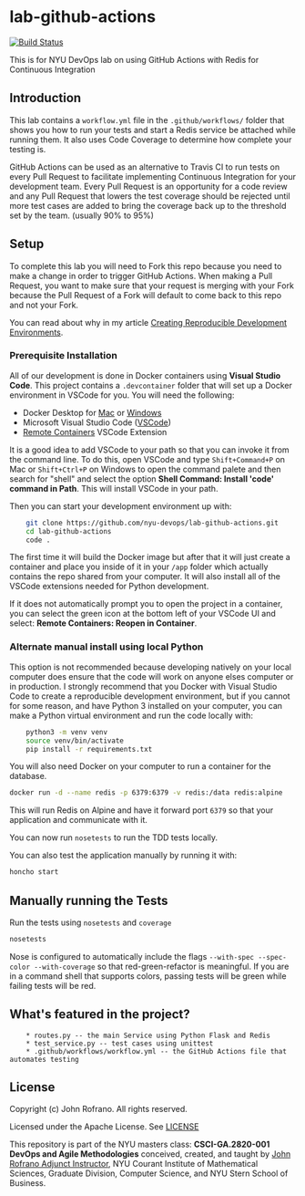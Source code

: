 # lab-github-actions

[![Build Status](https://github.com/Akshama/lab-github-actions/actions/workflows/workflow.yml/badge.svg)](https://github.com/Akshama/lab-github-actions/actions)

This is for NYU DevOps lab on using GitHub Actions with Redis for Continuous Integration

## Introduction

This lab contains a `workflow.yml` file in the `.github/workflows/` folder that shows you how to run your tests and start a Redis service be attached while running them. It also uses Code Coverage to determine how complete your testing is.

GitHub Actions can be used as an alternative to Travis CI to run tests on every Pull Request to facilitate implementing Continuous Integration for your development team. Every Pull Request is an opportunity for a code review and any Pull Request that lowers the test coverage should be rejected until more test cases are added to bring the coverage back up to the threshold set by the team. (usually 90% to 95%)

## Setup

To complete this lab you will need to Fork this repo because you need to make a change in order to trigger GitHub Actions. When making a Pull Request, you want to make sure that your request is merging with your Fork because the Pull Request of a Fork will default to come back to this repo and not your Fork.

You can read about why in my article [Creating Reproducible Development Environments](https://medium.com/nerd-for-tech/creating-reproducible-development-environments-fac8d6471f35).

### Prerequisite Installation

All of our development is done in Docker containers using **Visual Studio Code**. This project contains a `.devcontainer` folder that will set up a Docker environment in VSCode for you. You will need the following:

- Docker Desktop for [Mac](https://docs.docker.com/docker-for-mac/install/) or [Windows](https://docs.docker.com/docker-for-windows/install/)
- Microsoft Visual Studio Code ([VSCode](https://code.visualstudio.com/download))
- [Remote Containers](https://marketplace.visualstudio.com/items?itemName=ms-vscode-remote.remote-containers) VSCode Extension

It is a good idea to add VSCode to your path so that you can invoke it from the command line. To do this, open VSCode and type `Shift+Command+P` on Mac or `Shift+Ctrl+P` on Windows to open the command palete and then search for "shell" and select the option **Shell Command: Install 'code' command in Path**. This will install VSCode in your path.

Then you can start your development environment up with:

```bash
    git clone https://github.com/nyu-devops/lab-github-actions.git
    cd lab-github-actions
    code .
```

The first time it will build the Docker image but after that it will just create a container and place you inside of it in your `/app` folder which actually contains the repo shared from your computer. It will also install all of the VSCode extensions needed for Python development.

If it does not automatically prompt you to open the project in a container, you can select the green icon at the bottom left of your VSCode UI and select: **Remote Containers: Reopen in Container**.

### Alternate manual install using local Python

This option is not recommended because developing natively on your local computer does ensure that the code will work on anyone elses computer or in production.  I strongly recommend that you Docker with Visual Studio Code to create a reproducible development environment, but if you cannot for some reason, and have Python 3 installed on your computer, you can make a Python virtual environment and run the code locally with:

```bash
    python3 -m venv venv
    source venv/bin/activate
    pip install -r requirements.txt
```

You will also need Docker on your computer to run a container for the database.

```bash
docker run -d --name redis -p 6379:6379 -v redis:/data redis:alpine
```

This will run Redis on Alpine and have it forward port `6379` so that your application and communicate with it.

You can now run `nosetests` to run the TDD tests locally.

You can also test the application manually by running it with:

```bash
honcho start
```

## Manually running the Tests

Run the tests using `nosetests` and `coverage`

```bash
nosetests
```

Nose is configured to automatically include the flags `--with-spec --spec-color --with-coverage` so that red-green-refactor is meaningful. If you are in a command shell that supports colors, passing tests will be green while failing tests will be red.

## What's featured in the project?

```text
    * routes.py -- the main Service using Python Flask and Redis
    * test_service.py -- test cases using unittest
    * .github/workflows/workflow.yml -- the GitHub Actions file that automates testing
````

## License

Copyright (c) John Rofrano. All rights reserved.

Licensed under the Apache License. See [LICENSE](LICENSE)

This repository is part of the NYU masters class: **CSCI-GA.2820-001 DevOps and Agile Methodologies** conceived, created, and taught by [John Rofrano Adjunct Instructor](https://cs.nyu.edu/~rofrano/), NYU Courant Institute of Mathematical Sciences, Graduate Division, Computer Science, and NYU Stern School of Business.

